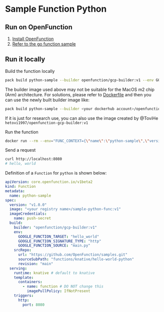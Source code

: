 # Sample Function Python

## Run on OpenFunction

1. [Install OpenFunction](https://github.com/OpenFunction/OpenFunction#install-openfunction)
2. [Refer to the go function sample](../hello-world-go/README.md)

## Run it locally

Build the function locally

```sh
pack build python-sample --builder openfunction/gcp-builder:v1 --env GOOGLE_FUNCTION_TARGET=hello_world
```

The builder image used above may not be suitable for the MacOS m2 chip (Arm) architecture. For solutions, please refer to [Dockerfile](./Dockerfile) and then you can use the newly built builder image like:
```sh
pack build python-sample --builder <your dockerhub account>/openfunction-gcp-builder:v1 --env GOOGLE_FUNCTION_TARGET=hello_world
```
If it is just for research use, you can also use the image created by @ToviHe `hetovi1997/openfunction-gcp-builder:v1`




Run the function

```sh
docker run --rm --env="FUNC_CONTEXT={\"name\":\"python-sample\",\"version\":\"v1.0.0\",\"port\":\"8080\",\"runtime\":\"Knative\"}" --env="CONTEXT_MODE=self-host" --name python-sample -p 8080:8080 python-sample
```

Send a request

```sh
curl http://localhost:8080
# hello, world
```

Definition of a `Function` for `python` is shown below:

```yaml
apiVersion: core.openfunction.io/v1beta2
kind: Function
metadata:
  name: python-sample
spec:
  version: "v1.0.0"
  image: "<your registry name>/sample-python-func:v1"
  imageCredentials:
    name: push-secret
  build:
    builder: "openfunction/gcp-builder:v1"
    env:
      GOOGLE_FUNCTION_TARGET: "hello_world"
      GOOGLE_FUNCTION_SIGNATURE_TYPE: "http"
      GOOGLE_FUNCTION_SOURCE: "main.py"
    srcRepo:
      url: "https://github.com/OpenFunction/samples.git"
      sourceSubPath: "functions/knative/hello-world-python"
      revision: "main"
  serving:
    runtime: knative # default to knative
    template:
      containers:
        - name: function # DO NOT change this
          imagePullPolicy: IfNotPresent 
    triggers:
      http:
        port: 8080
```
